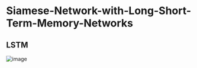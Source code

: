 # Siamese-Network-with-Long-Short-Term-Memory-Networks

## LSTM
![image](https://user-images.githubusercontent.com/25671784/141598815-7567bef1-279d-4ee3-83e0-21d1fcd6777b.png)
